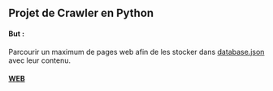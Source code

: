 ## Projet de Crawler en Python

#### But :

Parcourir un maximum de pages web afin de les stocker dans [database.json](database.json) avec leur contenu.

#### [WEB](https://github.com/nathan-004/Crawler_Python/blob/main/web.py)
